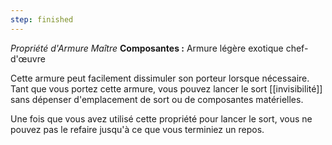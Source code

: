 ```yaml
---
step: finished
---
```

_Propriété d'Armure Maître_
__Composantes :__ Armure légère exotique chef-d'œuvre

Cette armure peut facilement dissimuler son porteur lorsque nécessaire. Tant que vous portez cette armure, vous pouvez lancer le sort [[invisibilité]] sans dépenser d'emplacement de sort ou de composantes matérielles.

Une fois que vous avez utilisé cette propriété pour lancer le sort, vous ne pouvez pas le refaire jusqu'à ce que vous terminiez un repos.